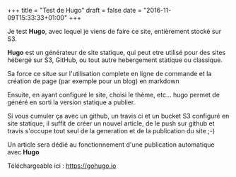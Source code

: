 +++
title = "Test de Hugo"
draft = false
date = "2016-11-09T15:33:33+01:00"
+++

Je test **Hugo**, avec lequel je viens de faire ce site, entièrement stocké sur S3.

**Hugo** est un générateur de site statique, qui peut etre utilisé pour des sites hébergé sur S3, GitHub, ou tout autre hebergement statique ou classique.

Sa force ce situe sur l'utilisation complete en ligne de commande et la création de page (par exemple pour un blog) en markdown

Ensuite, en ayant configuré le site, choisi le thème, etc... hugo permet de généré en sorti la version statique a publier.

Si vous cumuler ça avec un github, un travis ci et un bucket S3 configuré en site statique, il suffit de créer un nouvel article, de le push sur github et travis s'occupe tout seul de la generation et de la publication du site ;-)

Un article sera dédié au fonctionnement d'une publication automatique avec **Hugo**

Téléchargeable ici : https://gohugo.io